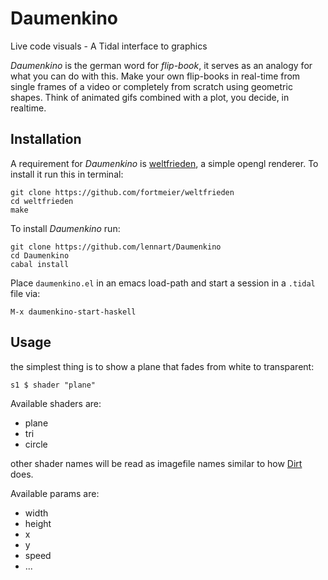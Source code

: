 # Daumenkino
Live code visuals - A Tidal interface to graphics

_Daumenkino_ is the german word for _flip-book_, it serves as an analogy for what you can do with this. Make your own flip-books in real-time from single frames of a video or completely from scratch using geometric shapes. Think of animated gifs combined with a plot, you decide, in realtime.

## Installation

A requirement for _Daumenkino_ is [weltfrieden](https://github.com/fortmeier/weltfrieden), a simple opengl renderer. To install it run this in terminal:

```
git clone https://github.com/fortmeier/weltfrieden
cd weltfrieden
make
```

To install _Daumenkino_ run:

```
git clone https://github.com/lennart/Daumenkino
cd Daumenkino
cabal install
```

Place `daumenkino.el` in an emacs load-path and start a session in a `.tidal` file via:

`M-x daumenkino-start-haskell`

## Usage

the simplest thing is to show a plane that fades from white to transparent:

```
s1 $ shader "plane"
```

Available shaders are:

* plane
* tri
* circle

other shader names will be read as imagefile names similar to how [Dirt](https://github.com/tidalcycle/Dirt) does.

Available params are:

* width
* height
* x
* y
* speed
* ...

